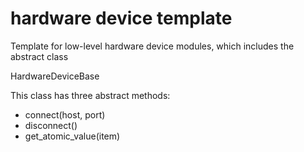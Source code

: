 # hardware device template
Template for low-level hardware device modules, which includes the abstract class

HardwareDeviceBase

This class has three abstract methods:
   - connect(host, port)
   - disconnect()
   - get_atomic_value(item)
